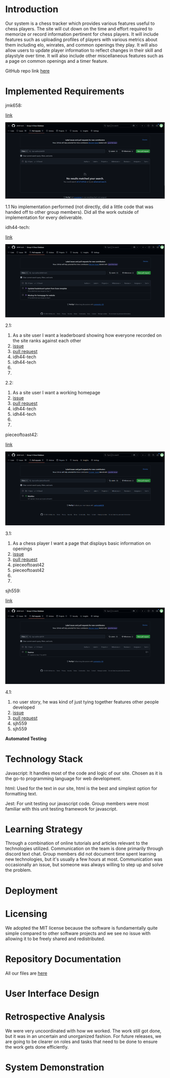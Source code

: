 # Introduction

Our system is a chess tracker which provides various features useful to chess players.  The site will cut down on the time and effort required to memorize or record information pertinent for chess players.  It will include features such as uploading profiles of players with various metrics about them including elo, winrates, and common openings they play.  It will also allow users to update player information to reflect changes in their skill and playstyle over time.  It will also include other miscellaneous features such as a page on common openings and a timer feature.  

GitHub repo link [here](https://github.com/idh44-tech/Group-3-Chess-Database)

# Implemented Requirements

jmk658:

[link](https://github.com/idh44-tech/Group-3-Chess-Database/pulls?q=is%3Apr+author%3Ajmk658)

![image](jmk658_pulls)

1.1 No implementation performed (not directly, did a little code that was handed off to other group members).  Did all the work outside of implementation for every deliverable.  

idh44-tech:

[link](https://github.com/idh44-tech/Group-3-Chess-Database/pulls?q=is%3Apr+author%3Aidh44-tech)

![image](idh44-tech_pulls)

2.1: 

1. As a site user I want a leaderboard showing how everyone recorded on the site ranks against each other
2. [issue](https://github.com/idh44-tech/Group-3-Chess-Database/issues/23)
3. [pull request](https://github.com/idh44-tech/Group-3-Chess-Database/pull/9)
4. idh44-tech
5. idh44-tech
6. 
7. 

2.2: 

1. As a site user I want a working homepage
2. [issue](https://github.com/idh44-tech/Group-3-Chess-Database/issues/22)
3. [pull request](https://github.com/idh44-tech/Group-3-Chess-Database/pull/1)
4. idh44-tech
5. idh44-tech
6. 
7. 


pieceoftoast42:

[link](https://github.com/idh44-tech/Group-3-Chess-Database/pulls?q=is%3Apr+author%3Apieceoftoast42)

![image](pieceoftoast42_pulls)

3.1: 

1. As a chess player I want a page that displays basic information on openings
2. [issue](https://github.com/idh44-tech/Group-3-Chess-Database/issues/12)
3. [pull request](https://github.com/idh44-tech/Group-3-Chess-Database/pull/27)
4. pieceoftoast42
5. pieceoftoast42
6. 
7. 

sjh559:

[link](https://github.com/idh44-tech/Group-3-Chess-Database/pulls?q=is%3Apr+author%3Asjh559)

![image](sjh559_pulls)

4.1: 

1. no user story, he was kind of just tying together features other people developed
2. [issue](https://github.com/idh44-tech/Group-3-Chess-Database/issues/15)
3. [pull request](https://github.com/idh44-tech/Group-3-Chess-Database/pull/11)
4. sjh559
5. sjh559

**Automated Testing**



# Technology Stack

Javascript: It handles most of the code and logic of our site.  Chosen as it is the go-to programming language for web development.

html: Used for the text in our site, html is the best and simplest option for formatting text.

Jest: For unit testing our javascript code.  Group members were most familiar with this unit testing framework for javascript.

# Learning Strategy

Through a combination of online tutorials and articles relevant to the technologies utilized.  Communication on the team is done primarily through discord text chat.  Group members did not document time spent learning new technologies, but it's usually a few hours at most.  Communication was occasionally an issue, but someone was always willing to step up and solve the problem.  

# Deployment



# Licensing

We adopted the MIT license because the software is fundamentally quite simple compared to other software projects and we see no issue with allowing it to be freely shared and redistributed.

# Repository Documentation

All our files are [here](https://github.com/idh44-tech/Group-3-Chess-Database)

# User Interface Design



# Retrospective Analysis

We were very uncoordinated with how we worked.  The work still got done, but it was in an uncertain and unorganized fashion.  For future releases, we are going to be clearer on roles and tasks that need to be done to ensure the work gets done efficiently.  

# System Demonstration



